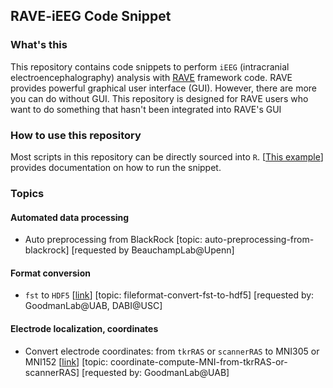## RAVE-iEEG Code Snippet

### What's this

This repository contains code snippets to perform `iEEG` (intracranial electroencephalography) analysis with [RAVE](https://rave.wiki/) framework code. RAVE provides powerful graphical user interface (GUI). However, there are more you can do without GUI. This repository is designed for RAVE users who want to do something that hasn't been integrated into RAVE's GUI

### How to use this repository

Most scripts in this repository can be directly sourced into `R`. [[This example](dummy-snippet.R)] provides documentation on how to run the snippet.

### Topics

#### Automated data processing

* Auto preprocessing from BlackRock [topic: auto-preprocessing-from-blackrock] [requested by BeauchampLab@Upenn]

#### Format conversion

* `fst` to `HDF5` [[link](fileformat-convert-fst-to-hdf5.R)] [topic: fileformat-convert-fst-to-hdf5] [requested by: GoodmanLab@UAB, DABI@USC]

#### Electrode localization, coordinates

* Convert electrode coordinates: from `tkrRAS` or `scannerRAS` to MNI305 or MNI152 [[link](coordinate-compute-MNI-from-tkrRAS-or-scannerRAS.R)] [topic: coordinate-compute-MNI-from-tkrRAS-or-scannerRAS] [requested by: GoodmanLab@UAB]
